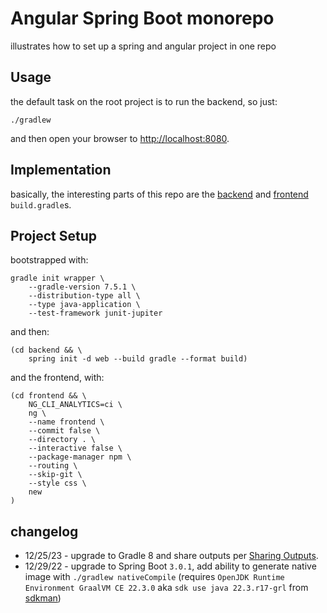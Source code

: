 # Angular Spring Boot monorepo

illustrates how to set up a spring and angular project in one repo

## Usage

the default task on the root project is to run the backend, so just:

```shell
./gradlew
```

and then open your browser to [http://localhost:8080](http://localhost:8080).

## Implementation

basically, the interesting parts of this repo are the [backend](./backend/build.gradle) and [frontend](./frontend/build.gradle) `build.gradle`s.

## Project Setup

bootstrapped with:

```shell
gradle init wrapper \
    --gradle-version 7.5.1 \
    --distribution-type all \
    --type java-application \
    --test-framework junit-jupiter
```

and then:
```shell
(cd backend && \
    spring init -d web --build gradle --format build)
```

and the frontend, with:

```shell
(cd frontend && \
    NG_CLI_ANALYTICS=ci \
    ng \
    --name frontend \
    --commit false \
    --directory . \
    --interactive false \
    --package-manager npm \
    --routing \
    --skip-git \
    --style css \
    new 
)
```

## changelog

- 12/25/23 - upgrade to Gradle 8 and share outputs per [Sharing Outputs][Sharing Outputs].
- 12/29/22 - upgrade to Spring Boot `3.0.1`, add ability to generate native image with `./gradlew nativeCompile`
(requires `OpenJDK Runtime Environment GraalVM CE 22.3.0` aka `sdk use java 22.3.r17-grl` from [sdkman][sdkman])

[sdkman]: https://sdkman.io
[Sharing Outputs]: https://docs.gradle.org/current/userguide/cross_project_publications.html 
